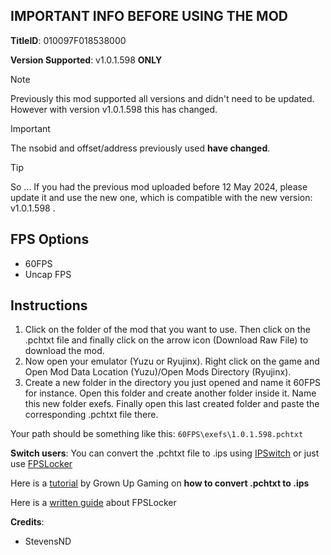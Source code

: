 ## IMPORTANT INFO BEFORE USING THE MOD

**TitleID**: 010097F018538000

**Version Supported**: v1.0.1.598 **ONLY**


>[!NOTE]
Previously this mod supported all versions and didn't need to be updated. However with version v1.0.1.598 this has changed.

>[!IMPORTANT]
The nsobid and offset/address previously used **have changed**.

> [!TIP]
So ... If you had the previous mod uploaded before 12 May 2024, please update it and use the new one, which is compatible with the new version: v1.0.1.598 .

## FPS Options

- 60FPS
- Uncap FPS

## Instructions

1. Click on the folder of the mod that you want to use. Then click on the .pchtxt file and finally click on the arrow icon (Download Raw File) to download the mod.
2. Now open your emulator (Yuzu or Ryujinx). Right click on the game and Open Mod Data Location (Yuzu)/Open Mods Directory (Ryujinx).
3. Create a new folder in the directory you just opened and name it 60FPS for instance. Open this folder and create another folder inside it. Name this new folder exefs. Finally open this last created folder and paste the corresponding .pchtxt file there.

Your path should be something like this: `60FPS\exefs\1.0.1.598.pchtxt`

**Switch users**: You can convert  the .pchtxt file to .ips using [IPSwitch](https://github.com/3096/ipswitch) or just use [FPSLocker](https://github.com/masagrator/FPSLocker)

Here is a [tutorial](https://youtu.be/m-V6Rs2sm9w?si=-b10u6yv0dhih5Kk) by Grown Up Gaming on **how to convert .pchtxt to .ips**

Here is a [written guide](https://rentry.co/NSwitch60FPSLockerGuide) about FPSLocker 

**Credits**: 

- StevensND